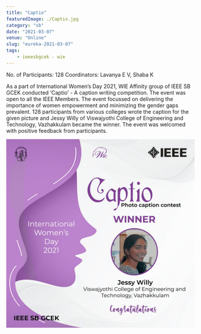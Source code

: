 ```yaml
---
title: "Captio"
featuredImage: ./Captio.jpg
category: "sb"
date: "2021-03-07"
venue: "Online"
slug: "eureka-2021-03-07"
tags:
    - ieeesbgcek - wie
---
```

No. of Participants: 128
Coordinators: Lavanya E V, Shaba K

As a part of International Women’s Day 2021, WIE Affinity group of IEEE SB GCEK conducted ‘Captio’ - A caption writing competition. The event was open to all the IEEE Members. The event focussed on delivering the importance of women empowerment and minimizing the gender gaps prevalent. 128 participants from various colleges wrote the caption for the given picture and Jessy Willy of Viswajyothi College of Engineering and Technology, Vazhakkulam became the winner. The event was welcomed with positive feedback from participants. 


![Winners](./captio2.jpg)